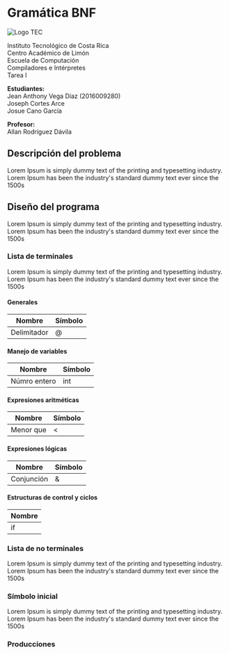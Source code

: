 # Gramática BNF
![Logo TEC](https://tecdigital.tec.ac.cr/servicios/capacitacion/guia_estudiantes/resources/images/tec.png)

Instituto Tecnológico de Costa Rica  
Centro Académico de Limón  
Escuela de Computación  
Compiladores e Intérpretes  
Tarea I  

**Estudiantes:**  
Jean Anthony Vega Díaz (2016009280)  
Joseph Cortes Arce  
Josue Cano García

**Profesor:**  
Allan Rodríguez Dávila

## Descripción del problema 

Lorem Ipsum is simply dummy text of the printing and typesetting industry. Lorem Ipsum has been the industry's standard dummy text ever since the 1500s

## Diseño del programa 

Lorem Ipsum is simply dummy text of the printing and typesetting industry. Lorem Ipsum has been the industry's standard dummy text ever since the 1500s

### Lista de terminales 

Lorem Ipsum is simply dummy text of the printing and typesetting industry. Lorem Ipsum has been the industry's standard dummy text ever since the 1500s

#### Generales

| Nombre | Símbolo |
| ------ | ------ |
|Delimitador   | @ |


#### Manejo de variables

| Nombre | Símbolo |
| ------ | ------ |
|Númro entero   | int|


#### Expresiones aritméticas
| Nombre | Símbolo |
| ------ | ------ |
|Menor que   | < |

#### Expresiones lógicas
| Nombre | Símbolo |
| ------ | ------ |
|Conjunción    | & |

#### Estructuras de control y ciclos
| Nombre  |
| ------ |
|if|


### Lista de no terminales

Lorem Ipsum is simply dummy text of the printing and typesetting industry. Lorem Ipsum has been the industry's standard dummy text ever since the 1500s

### Símbolo inicial

Lorem Ipsum is simply dummy text of the printing and typesetting industry. Lorem Ipsum has been the industry's standard dummy text ever since the 1500s

### Producciones 

